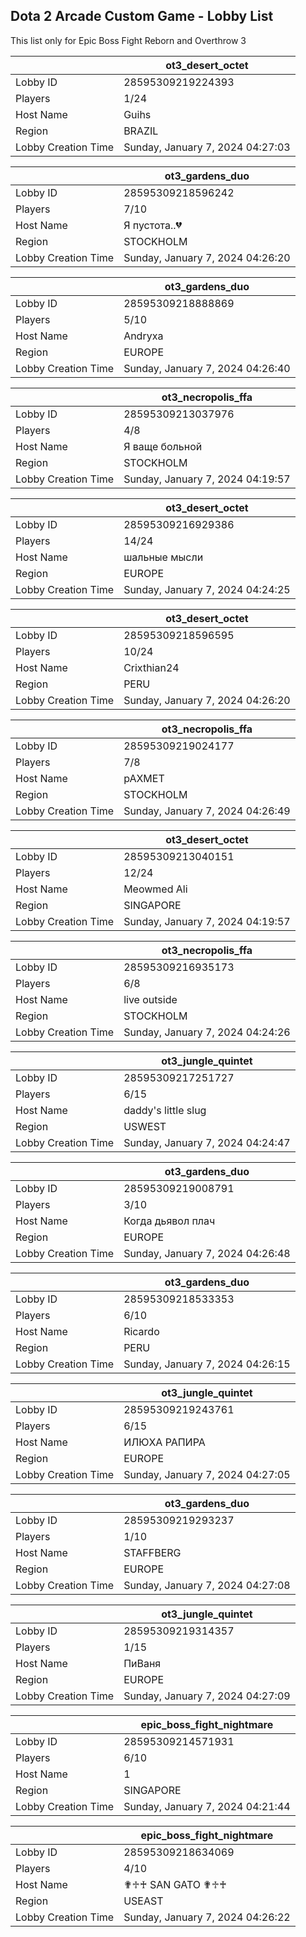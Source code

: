 ## Dota 2 Arcade Custom Game - Lobby List

This list only for Epic Boss Fight Reborn and Overthrow 3

|  | ot3_desert_octet |
| ------ | ------ |
| Lobby ID | 28595309219224393 |
| Players | 1/24 |
| Host Name | Guihs |
| Region | BRAZIL |
| Lobby Creation Time | Sunday, January 7, 2024 04:27:03 |


|  | ot3_gardens_duo |
| ------ | ------ |
| Lobby ID | 28595309218596242 |
| Players | 7/10 |
| Host Name | Я пустота..💔 |
| Region | STOCKHOLM |
| Lobby Creation Time | Sunday, January 7, 2024 04:26:20 |


|  | ot3_gardens_duo |
| ------ | ------ |
| Lobby ID | 28595309218888869 |
| Players | 5/10 |
| Host Name | Andryxa |
| Region | EUROPE |
| Lobby Creation Time | Sunday, January 7, 2024 04:26:40 |


|  | ot3_necropolis_ffa |
| ------ | ------ |
| Lobby ID | 28595309213037976 |
| Players | 4/8 |
| Host Name | Я ваще больной |
| Region | STOCKHOLM |
| Lobby Creation Time | Sunday, January 7, 2024 04:19:57 |


|  | ot3_desert_octet |
| ------ | ------ |
| Lobby ID | 28595309216929386 |
| Players | 14/24 |
| Host Name | шальные мысли |
| Region | EUROPE |
| Lobby Creation Time | Sunday, January 7, 2024 04:24:25 |


|  | ot3_desert_octet |
| ------ | ------ |
| Lobby ID | 28595309218596595 |
| Players | 10/24 |
| Host Name | Crixthian24 |
| Region | PERU |
| Lobby Creation Time | Sunday, January 7, 2024 04:26:20 |


|  | ot3_necropolis_ffa |
| ------ | ------ |
| Lobby ID | 28595309219024177 |
| Players | 7/8 |
| Host Name | рАХМЕТ |
| Region | STOCKHOLM |
| Lobby Creation Time | Sunday, January 7, 2024 04:26:49 |


|  | ot3_desert_octet |
| ------ | ------ |
| Lobby ID | 28595309213040151 |
| Players | 12/24 |
| Host Name | Meowmed Ali |
| Region | SINGAPORE |
| Lobby Creation Time | Sunday, January 7, 2024 04:19:57 |


|  | ot3_necropolis_ffa |
| ------ | ------ |
| Lobby ID | 28595309216935173 |
| Players | 6/8 |
| Host Name | live outside |
| Region | STOCKHOLM |
| Lobby Creation Time | Sunday, January 7, 2024 04:24:26 |


|  | ot3_jungle_quintet |
| ------ | ------ |
| Lobby ID | 28595309217251727 |
| Players | 6/15 |
| Host Name | daddy's little slug |
| Region | USWEST |
| Lobby Creation Time | Sunday, January 7, 2024 04:24:47 |


|  | ot3_gardens_duo |
| ------ | ------ |
| Lobby ID | 28595309219008791 |
| Players | 3/10 |
| Host Name | Когда дьявол плач |
| Region | EUROPE |
| Lobby Creation Time | Sunday, January 7, 2024 04:26:48 |


|  | ot3_gardens_duo |
| ------ | ------ |
| Lobby ID | 28595309218533353 |
| Players | 6/10 |
| Host Name | Ricardo |
| Region | PERU |
| Lobby Creation Time | Sunday, January 7, 2024 04:26:15 |


|  | ot3_jungle_quintet |
| ------ | ------ |
| Lobby ID | 28595309219243761 |
| Players | 6/15 |
| Host Name | ИЛЮХА РАПИРА |
| Region | EUROPE |
| Lobby Creation Time | Sunday, January 7, 2024 04:27:05 |


|  | ot3_gardens_duo |
| ------ | ------ |
| Lobby ID | 28595309219293237 |
| Players | 1/10 |
| Host Name | STAFFBERG |
| Region | EUROPE |
| Lobby Creation Time | Sunday, January 7, 2024 04:27:08 |


|  | ot3_jungle_quintet |
| ------ | ------ |
| Lobby ID | 28595309219314357 |
| Players | 1/15 |
| Host Name | ПиВаня |
| Region | EUROPE |
| Lobby Creation Time | Sunday, January 7, 2024 04:27:09 |


|  | epic_boss_fight_nightmare |
| ------ | ------ |
| Lobby ID | 28595309214571931 |
| Players | 6/10 |
| Host Name | 1 |
| Region | SINGAPORE |
| Lobby Creation Time | Sunday, January 7, 2024 04:21:44 |


|  | epic_boss_fight_nightmare |
| ------ | ------ |
| Lobby ID | 28595309218634069 |
| Players | 4/10 |
| Host Name | ✟♱♰ SAN GATO ✟♱♰ |
| Region | USEAST |
| Lobby Creation Time | Sunday, January 7, 2024 04:26:22 |


